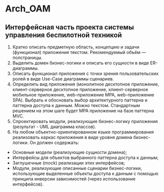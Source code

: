 # Arch_OAM
## Интерфейсная часть проекта системы управления беспилотной техникой
1. Кратко описать предметную область, концепцию и задачи (функционал) приложения текстом. Рекомендуемый объём — полстраницы.
2. Выделить домен бизнес-логики и описать его сущности в виде ER-диаграммы.
3. Описать функционал приложения с точки зрения пользовательских ролей в виде Use-Case диаграммы сценариев. 
4. Определить вид приложения (монолитное десктопное приложение, клиент-серверное десктопное приложение, клиент-серверное мобильное приложение, web-приложение MPA, web-приложение SPA). Выбрать и обосновать выбор архитектурного паттерна и паттерна доступа к данным. Можно текстом. Стандартным решением на этом шаге будет MPA приложение на базе паттерна MVC.
5. Спроектировать модули, реализующие бизнес-логику приложения (результат - UML диаграмма классов).
6. На любом объектно-ориентированном языке программирования реализовать каркас приложения в виде уровня домена бизнес-логики. Он должен содержать:
+ Основные модели (реализующие сущности домена);
+ Интерфейсы для объектов выбранного паттерна доступа к данным;
+ Заглушечные (mock) реализации этих интерфейсов;
+ Модули, реализующие описанные сценарии бизнес-логики, использующие выделенные объекты доступа к данным с помощью принципа инверсии зависимостей (через использование интерфейсов).
